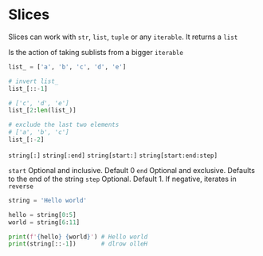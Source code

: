 # Slices

Slices can work with `str`, `list`, `tuple` or any `iterable`. It returns a `list`

Is the action of taking sublists from a bigger `iterable`

``` python
list_ = ['a', 'b', 'c', 'd', 'e']

# invert list_
list_[::-1]

# ['c', 'd', 'e']
list_[2:len(list_)]

# exclude the last two elements
# ['a', 'b', 'c']
list_[:-2]
```

`string[:]`
`string[:end]`
`string[start:]`
`string[start:end:step]`

`start` Optional and inclusive. Default 0
`end` Optional and exclusive. Defaults to the end of the string
`step` Optional. Default 1. If negative, iterates in `reverse`

```python
string = 'Hello world'

hello = string[0:5]
world = string[6:11]

print(f'{hello} {world}') # Hello world
print(string[::-1])       # dlrow olleH

```
